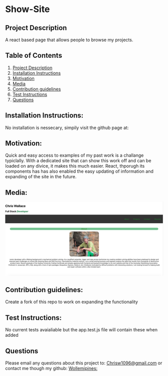 # Show-Site
## Project Description <a name="project-description"></a>
A react based page that allows people to browse my projects. 

## Table of Contents
1. [Project Description](#project-description)
1. [Installation Instructions](#install)
1. [Motivation](#motivation)
1. [Media](#media)
1. [Contribution guidelines](#contribute)
1. [Test Instructions](#test)
1. [Questions](#questions)


## Installation Instructions: <a name="install"></a>
No installation is nessecary, simpily visit the github page at:

## Motivation: <a name="motivation"></a>
Quick and easy access to examples of my past work is a challange typiclally. With a dedicated site that can show this work off and can be loaded on any divice, it makes this much easier. 
React, thporugh its components has has also enabled the easy updating of information and expanding of the site in the future.

## Media: <a name="media"></a>
![Example](/public/example.png)

## Contribution guidelines: <a name="contribute"></a>
Create a fork of this repo to work on expanding the functionality

## Test Instructions: <a name="test"></a>
No current tests avaialiable but the app.test.js file will contain these when added

## Questions <a name="questions"></a>
Please email any questions about this project to: Chrisw1096@gmail.com
or contact me though my github: 
[Wollemipines:](https://github.com/Wollemipines)
